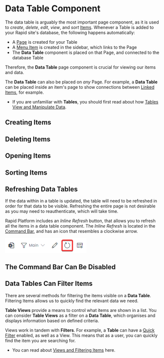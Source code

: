# Data Table Component

The data table is arguably the most important page component, as it is used to *create*, *delete*, *edit*, *view*, and *sort* [Items](</docs/Rapid/3-User Manual/2-Explorer/2-Items/1-items-overview/1-items-overview.md>). Whenever a Table is added to your Rapid site's database, the following happens automatically:

- A [Page](</docs/Rapid/3-User Manual/2-Explorer/3-Pages/1-Pages Introduction/1-Pages Introduction.md>) is created for your Table
- A [Menu Item](</docs/Rapid/3-User Manual/2-Explorer/8-Menus/8-Menus.md>) is created in the sidebar, which links to the Page
- The **Data Table** component is placed on that Page, and connected to the database Table

Therefore, the **Data Table** page component is crucial for viewing our items and data.

The **Data Table** can also be placed on *any* Page. For example, a **Data Table** can be placed inside an item's page to show connections between [Linked Items](</docs/Rapid/3-User Manual/2-Explorer/2-Items/6-items-linked/6-items-linked.md>), for example.

- If you are unfamiliar with **Tables**, you should first read about how [Tables View and Manipulate Data](</docs/Rapid/3-User Manual/2-Explorer/1-Tables/1-viewing-data-using-tables/1-viewing-data-using-tables.md>).

## Creating Items

## Deleting Items

## Opening Items

## Sorting Items

## Refreshing Data Tables

If the data within in a table is updated, the table will need to be refreshed in order for that data to be visible. Refreshing the entire page is not desirable as you may need to reauthenticate, which will take time.

Rapid Platform includes an *Inline Refresh* button, that allows you to refresh all the items in a data table component. The *Inline Refresh* is located in the [Command Bar](</docs/Rapid/3-User Manual/glossary/glossary.md#command-bar>), and has an icon that resembles a clockwise arrow.

![A screenshot that shows what the inline refresh button looks like. The screenshot is annotated with a red box. The inline refresh button is a clockwise arrow.](<Data Table Inline Refresh.png>)

## The Command Bar Can Be Disabled

## Data Tables Can Filter Items

There are several methods for filtering the items visible on a **Data Table**. Filtering Items allows us to quickly find the relevant data we need.

**Table Views** provide a means to control what items are shown in a list. You can consider **Table Views** as a filter on a **Data Table**, which organises and displays information based on defined criteria.

Views work in tandem with **Filters**. For example, a **Table** can have a [Quick Filter](</docs/Rapid/3-User Manual/2-Explorer/1-Tables/1-viewing-data-using-tables/1-viewing-data-using-tables.md#quick-filtering-items>) enabled, as well as a View. This means that as a user, you can quickly find the item you are searching for.

- You can read about [Views and Filtering Items](</docs/Rapid/3-User Manual/2-Explorer/1-Tables/1-viewing-data-using-tables/1-viewing-data-using-tables.md>) here.
